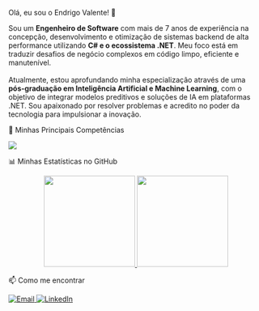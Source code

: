 Olá, eu sou o Endrigo Valente! 👋
<p align="left">
Sou um <strong>Engenheiro de Software</strong> com mais de 7 anos de experiência na concepção, desenvolvimento e otimização de sistemas backend de alta performance utilizando <strong>C# e o ecossistema .NET</strong>. Meu foco está em traduzir desafios de negócio complexos em código limpo, eficiente e manutenível.
<br><br>
Atualmente, estou aprofundando minha especialização através de uma <strong>pós-graduação em Inteligência Artificial e Machine Learning</strong>, com o objetivo de integrar modelos preditivos e soluções de IA em plataformas .NET. Sou apaixonado por resolver problemas e acredito no poder da tecnologia para impulsionar a inovação.
</p>

🚀 Minhas Principais Competências
<p align="left">
<a href="https://skillicons.dev">
<img src="https://www.google.com/url?sa=E&source=gmail&q=https://skillicons.dev/icons?i=cs,dotnet,azure,aws,docker,sql,git,javascript,php,laravel,vue,react%26perline=12" />
</a>
</p>

📊 Minhas Estatísticas no GitHub
<p align="center">
<a href="https://github.com/evalente82">
<img height="180em" src="https://www.google.com/url?sa=E&source=gmail&q=https://github-readme-stats.vercel.app/api?username=evalente82%26show_icons=true%26theme=tokyonight%26include_all_commits=true%26count_private=true"/>
<img height="180em" src="https://www.google.com/search?q=https://github-readme-stats.vercel.app/api/top-langs/%3Fusername%3Devalente82%26layout%3Dcompact%26langs_count%3D7%26theme%3Dtokyonight"/>
</a>
</p>

📫 Como me encontrar
<p align="left">
<a href="mailto:endrigo.valente@gmail.com" target="_blank">
<img src="https://www.google.com/search?q=https://img.shields.io/badge/Email-D14836%3Fstyle%3Dfor-the-badge%26logo%3Dgmail%26logoColor%3Dwhite" alt="Email">
</a>
<a href="https://www.linkedin.com/in/endrigo-valente-3357a635/" target="_blank">
<img src="https://www.google.com/search?q=https://img.shields.io/badge/LinkedIn-0077B5%3Fstyle%3Dfor-the-badge%26logo%3Dlinkedin%26logoColor%3Dwhite" alt="LinkedIn">
</a>
</p>
